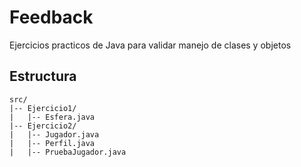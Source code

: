 # Feedback

Ejercicios practicos de Java para validar manejo de clases y objetos


## Estructura

```
src/
|-- Ejercicio1/
|   |-- Esfera.java
|-- Ejercicio2/
|   |-- Jugador.java
|   |-- Perfil.java
|   |-- PruebaJugador.java

